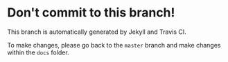 # Don't commit to this branch!

This branch is automatically generated by Jekyll and Travis CI.

To make changes, please go back to the `master` branch and make changes within the `docs` folder.
